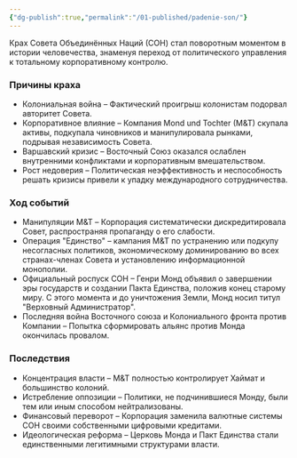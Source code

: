 ```yaml
---
{"dg-publish":true,"permalink":"/01-published/padenie-son/"}
---
```


Крах Совета Объединённых Наций (СОН) стал поворотным моментом в истории человечества, знаменуя переход от политического управления к тотальному корпоративному контролю.

### Причины краха

- Колониальная война – Фактический проигрыш колонистам подорвал авторитет Совета.
- Корпоративное влияние – Компания Mond und Tochter (M&T) скупала активы, подкупала чиновников и манипулировала рынками, подрывая независимость Совета.
- Варшавский кризис – Восточный Союз оказался ослаблен внутренними конфликтами и корпоративным вмешательством.
- Рост недоверия – Политическая неэффективность и неспособность решать кризисы привели к упадку международного сотрудничества.

### Ход событий

- Манипуляции M&T – Корпорация систематически дискредитировала Совет, распространяя пропаганду о его слабости.
- Операция "Единство" – кампания M&T по устранению или подкупу несогласных политиков, экономическому доминированию во всех странах-членах Совета и установлению информационной монополии.
- Официальный роспуск СОН – Генри Монд объявил о завершении эры государств и создании Пакта Единства, положив конец старому миру. С этого момента и до уничтожения Земли, Монд носил титул "Верховный Администратор".
- Последняя война Восточного союза и Колониального фронта против Компании – Попытка сформировать альянс против Монда окончилась провалом.
### Последствия

- Концентрация власти – M&T полностью контролирует Хаймат и большинство колоний.
- Истребление оппозиции – Политики, не подчинившиеся Монду, были тем или иным способом нейтрализованы.
- Финансовый переворот – Корпорация заменила валютные системы СОН своими собственными цифровыми кредитами.
- Идеологическая реформа – Церковь Монда и Пакт Единства стали единственными легитимными структурами власти.